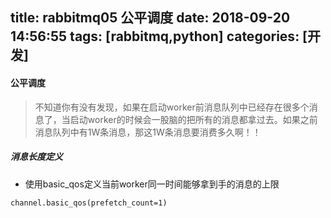 title: rabbitmq05 公平调度
date: 2018-09-20 14:56:55
tags: [rabbitmq,python]
categories: [开发]
---

#### 公平调度
> 不知道你有没有发现，如果在启动worker前消息队列中已经存在很多个消息了，当启动worker的时候会一股脑的把所有的消息都拿过去。如果之前消息队列中有1W条消息，那这1W条消息要消费多久啊！！

##### 消息长度定义
- 使用basic_qos定义当前worker同一时间能够拿到手的消息的上限
```
channel.basic_qos(prefetch_count=1)
```
